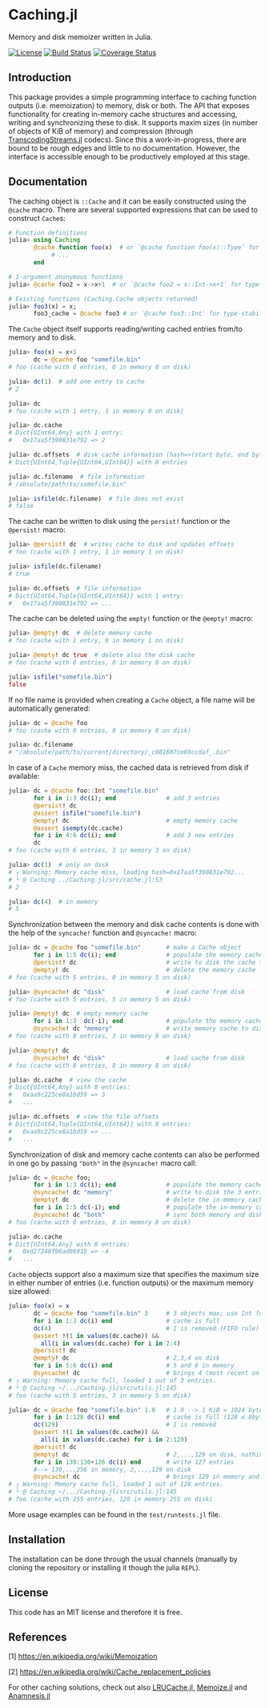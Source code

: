 # Caching.jl

Memory and disk memoizer written in Julia.

[![License](http://img.shields.io/badge/license-MIT-brightgreen.svg?style=flat)](LICENSE.md) 
[![Build Status](https://travis-ci.org/zgornel/Caching.jl.svg?branch=master)](https://travis-ci.org/zgornel/Caching.jl) 
[![Coverage Status](https://coveralls.io/repos/github/zgornel/Caching.jl/badge.svg?branch=master)](https://coveralls.io/github/zgornel/Caching.jl?branch=master)

## Introduction

This package provides a simple programming interface to caching function outputs (i.e. memoization) to memory, disk or both. The API that exposes functionality for creating in-memory cache structures and accessing, writing and synchronizing these to disk. It supports maxim sizes (in number of objects of KiB of memory) and compression (through [TranscodingStreams.jl](https://github.com/bicycle1885/TranscodingStreams.jl) codecs). Since this a work-in-progress, there are bound to be rough edges and little to no documentation. However, the interface is accessible enough to be productively employed at this stage.



## Documentation

The caching object is `::Cache` and it can be easily constructed using the `@cache` macro. There are several supported expressions that can be used to construct `Cache`s:
```julia
# Function definitions
julia> using Caching
       @cache function foo(x)  # or `@cache function foo(x)::Type` for type stability
            # ...
       end

# 1-argument anonymous functions
julia> @cache foo2 = x->x+1  # or `@cache foo2 = x::Int->x+1` for type-stability

# Existing functions (Caching.Cache objects returned)
julia> foo3(x) = x;
       foo3_cache = @cache foo3 # or `@cache foo3::Int` for type-stability
```

The `Cache` object itself supports reading/writing cached entries from/to memory and to disk.
```julia
julia> foo(x) = x+1
       dc = @cache foo "somefile.bin"
# foo (cache with 0 entries, 0 in memory 0 on disk)

julia> dc(1)  # add one entry to cache
# 2

julia> dc
# foo (cache with 1 entry, 1 in memory 0 on disk)

julia> dc.cache
# Dict{UInt64,Any} with 1 entry:
#   0x17aa5f390831e792 => 2

julia> dc.offsets  # disk cache information (hash=>(start byte, end byte))
# Dict{UInt64,Tuple{UInt64,UInt64}} with 0 entries

julia> dc.filename  # file information
# /absolute/path/to/somefile.bin"

julia> isfile(dc.filename)  # file does not exist
# false
```

The cache can be written to disk using the `persist!` function or the `@persist!` macro:
```julia
julia> @persist! dc  # writes cache to disk and updates offsets 
# foo (cache with 1 entry, 1 in memory 1 on disk)

julia> isfile(dc.filename)
# true

julia> dc.offsets  # file information
# Dict{UInt64,Tuple{UInt64,UInt64}} with 1 entry:
#   0x17aa5f390831e792 => ...
```

The cache can be deleted using the `empty!` function or the `@empty!` macro:
```julia
julia> @empty! dc  # delete memory cache
# foo (cache with 1 entry, 0 in memory 1 on disk)

julia> @empty! dc true  # delete also the disk cache
# foo (cache with 0 entries, 0 in memory 0 on disk)

julia> isfile("somefile.bin")
false
```

If no file name is provided when creating a `Cache` object, a file name will be automatically generated:
```julia
julia> dc = @cache foo
# foo (cache with 0 entries, 0 in memory 0 on disk)

julia> dc.filename
# "/absolute/path/to/current/directory/_c081687ce69ccdaf_.bin"
```

In case of a `Cache` memory miss, the cached data is retrieved from disk if available:
```julia
julia> dc = @cache foo::Int "somefile.bin"
       for i in 1:3 dc(i); end              # add 3 entries
       @persist! dc
       @assert isfile("somefile.bin")
       @empty! dc                           # empty memory cache
       @assert isempty(dc.cache)
       for i in 4:6 dc(i); end              # add 3 new entries
       dc
# foo (cache with 6 entries, 3 in memory 3 on disk)

julia> dc(1)  # only on disk
# ┌ Warning: Memory cache miss, loading hash=0x17aa5f390831e792...
# └ @ Caching ../Caching.jl/src/cache.jl:53
# 2

julia> dc(4)  # in memory
# 5
```

Synchronization between the memory and disk cache contents is done with the help of the `syncache!` function and `@syncache!` macro:
```julia
julia> dc = @cache foo "somefile.bin"       # make a Cache object
       for i in 1:5 dc(i); end              # populate the memory cache with 5 entries
       @persist! dc                         # write to disk the cache the 5 entries
       @empty! dc                           # delete the memory cache
# foo (cache with 5 entries, 0 in memory 5 on disk)

julia> @syncache! dc "disk"                 # load cache from disk
# foo (cache with 5 entries, 5 in memory 5 on disk)

julia> @empty! dc  # empty memory cache 
       for i in 1:3  dc(-i); end            # populate the memory cache with 3 new entries
       @syncache! dc "memory"               # write memory cache to disk
# foo (cache with 8 entries, 3 in memory 8 on disk)

julia> @empty! dc
       @syncache! dc "disk"                 # load cache from disk
# foo (cache with 8 entries, 8 in memory 8 on disk)

julia> dc.cache  # view the cache
# Dict{UInt64,Any} with 8 entries:
#   0xaa9c225ce8a1bd59 => 3
#   ...

julia> dc.offsets  # view the file offsets
# Dict{UInt64,Tuple{UInt64,UInt64}} with 8 entries:
#   0xaa9c225ce8a1bd59 => ...
#   ...
```

Synchronization of disk and memory cache contents can also be performed in one go by passing `"both"` in the `@syncache!` macro call:
```julia
julia> dc = @cache foo;
       for i in 1:3 dc(i); end              # populate the memory cache with 3 entries
       @syncache! dc "memory"               # write to disk the 3 entries
       @empty! dc                           # delete the in-memory cache
       for i in 1:5 dc(-i); end             # populate the in-memory cache with 5 new entries
       @syncache! dc "both"                 # sync both memory and disk
# foo (cache with 8 entries, 8 in memory 8 on disk)

julia> dc.cache
# Dict{UInt64,Any} with 8 entries:
#   0xd27248f96ad8691b => -4
#   ...
```

`Cache` objects support also a maximum size that specifies the maximum size in either number of entries (i.e. function outputs) or the maximum memory size allowed:
```julia
julia> foo(x) = x
       dc = @cache foo "somefile.bin" 3     # 3 objects max; use Int for objects
       for i in 1:3 dc(i) end               # cache is full
       dc(4)                                # 1 is removed (FIFO rule)
       @assert !(1 in values(dc.cache)) &&
         all(i in values(dc.cache) for i in 2:4)
       @persist! dc
       @empty! dc                           # 2,3,4 on disk
       for i in 5:6 dc(i) end               # 5 and 6 in memory
       @syncache! dc                        # brings 4 (most recent on disk) in memory and writes 5,6 on disk
# ┌ Warning: Memory cache full, loaded 1 out of 3 entries.
# └ @ Caching ~/.../Caching.jl/src/utils.jl:145
# foo (cache with 5 entries, 3 in memory 5 on disk)

julia> dc = @cache foo "somefile.bin" 1.0   # 1.0 --> 1 KiB = 1024 bytes max; use Float64 for KiB
       for i in 1:128 dc(i) end             # cache is full (128 x 8bytes/Int = 1024 bytes)
       dc(129)                              # 1 is removed
       @assert !(1 in values(dc.cache)) &&
         all(i in values(dc.cache) for i in 2:129)
       @persist! dc
       @empty! dc                           # 2,...,129 on disk, nothing in memory
       for i in 130:130+126 dc(i) end       # write 127 entries
       #--> 130,..,256 in memory, 2,...,129 on disk
       @syncache! dc                        # brings 129 in memory and 130,...,256 on disk
# ┌ Warning: Memory cache full, loaded 1 out of 128 entries.
# └ @ Caching ~/.../Caching.jl/src/utils.jl:145
# foo (cache with 255 entries, 128 in memory 255 on disk)
```
More usage examples can be found in the `test/runtests.jl` file.



## Installation

The installation can be done through the usual channels (manually by cloning the repository or installing it though the julia `REPL`).



## License

This code has an MIT license and therefore it is free.



## References

[1] https://en.wikipedia.org/wiki/Memoization

[2] https://en.wikipedia.org/wiki/Cache_replacement_policies

For other caching solutions,  check out also [LRUCache.jl](https://github.com/JuliaCollections/LRUCache.jl), [Memoize.jl](https://github.com/simonster/Memoize.jl) and [Anamnesis.jl](https://github.com/ExpandingMan/Anamnesis.jl)
